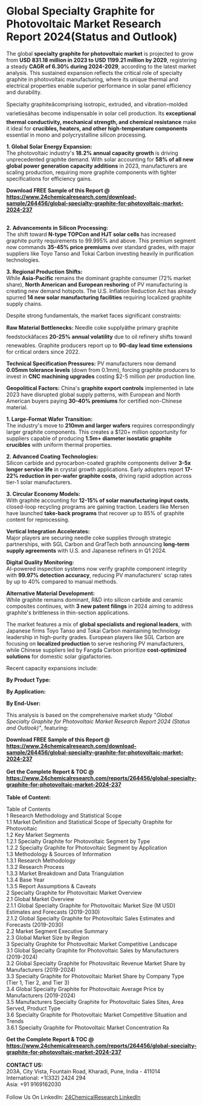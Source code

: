<h1>Global Specialty Graphite for Photovoltaic Market Research Report 2024(Status and Outlook)</h1><p>The global <strong>specialty graphite for photovoltaic market</strong> is projected to grow from <strong>USD 831.18 million in 2023 to USD 1199.21 million by 2029</strong>, registering a steady <strong>CAGR of 6.30% during 2024-2029</strong>, according to the latest market analysis. This sustained expansion reflects the critical role of specialty graphite in photovoltaic manufacturing, where its unique thermal and electrical properties enable superior performance in solar panel efficiency and durability.</p><p>Specialty graphiteâcomprising isotropic, extruded, and vibration-molded varietiesâhas become indispensable in solar cell production. Its <strong>exceptional thermal conductivity, mechanical strength, and chemical resistance</strong> make it ideal for <strong>crucibles, heaters, and other high-temperature components</strong> essential in mono and polycrystalline silicon processing.</p><p><strong>1. Global Solar Energy Expansion:</strong><br>
The photovoltaic industry's <strong>18.2% annual capacity growth</strong> is driving unprecedented graphite demand. With solar accounting for <strong>58% of all new global power generation capacity additions</strong> in 2023, manufacturers are scaling production, requiring more graphite components with tighter specifications for efficiency gains.</p><div><b>Download FREE Sample of this Report @ 
            <a href="https://www.24chemicalresearch.com/download-sample/264456/global-specialty-graphite-for-photovoltaic-market-2024-237">
            https://www.24chemicalresearch.com/download-sample/264456/global-specialty-graphite-for-photovoltaic-market-2024-237</a></b></div><br><p><strong>2. Advancements in Silicon Processing:</strong><br>
The shift toward <strong>N-type TOPCon and HJT solar cells</strong> has increased graphite purity requirements to 99.995% and above. This premium segment now commands <strong>35-45% price premiums</strong> over standard grades, with major suppliers like Toyo Tanso and Tokai Carbon investing heavily in purification technologies.</p><p><strong>3. Regional Production Shifts:</strong><br>
While <strong>Asia-Pacific</strong> remains the dominant graphite consumer (72% market share), <strong>North American and European reshoring</strong> of PV manufacturing is creating new demand hotspots. The U.S. Inflation Reduction Act has already spurred <strong>14 new solar manufacturing facilities</strong> requiring localized graphite supply chains.</p><p>Despite strong fundamentals, the market faces significant constraints:</p><p><strong>Raw Material Bottlenecks:</strong> Needle coke supplyâthe primary graphite feedstockâfaces <strong>20-25% annual volatility</strong> due to oil refinery shifts toward renewables. Graphite producers report up to <strong>90-day lead time extensions</strong> for critical orders since 2022.</p><p><strong>Technical Specification Pressures:</strong> PV manufacturers now demand <strong>0.05mm tolerance levels</strong> (down from 0.1mm), forcing graphite producers to invest in <strong>CNC machining upgrades</strong> costing $2-5 million per production line.</p><p><strong>Geopolitical Factors:</strong> China's <strong>graphite export controls</strong> implemented in late 2023 have disrupted global supply patterns, with European and North American buyers paying <strong>30-40% premiums</strong> for certified non-Chinese material.</p><p><strong>1. Large-Format Wafer Transition:</strong><br>
The industry's move to <strong>210mm and larger wafers</strong> requires correspondingly larger graphite components. This creates a $120+ million opportunity for suppliers capable of producing <strong>1.5m+ diameter isostatic graphite crucibles</strong> with uniform thermal properties.</p><p><strong>2. Advanced Coating Technologies:</strong><br>
Silicon carbide and pyrocarbon-coated graphite components deliver <strong>3-5x longer service life</strong> in crystal growth applications. Early adopters report <strong>17-22% reduction in per-wafer graphite costs</strong>, driving rapid adoption across tier-1 solar manufacturers.</p><p><strong>3. Circular Economy Models:</strong><br>
With graphite accounting for <strong>12-15% of solar manufacturing input costs</strong>, closed-loop recycling programs are gaining traction. Leaders like Mersen have launched <strong>take-back programs</strong> that recover up to 85% of graphite content for reprocessing.</p><p><strong>Vertical Integration Accelerates:</strong><br>
	Major players are securing needle coke supplies through strategic partnerships, with SGL Carbon and GrafTech both announcing <strong>long-term supply agreements</strong> with U.S. and Japanese refiners in Q1 2024.</p><p><strong>Digital Quality Monitoring:</strong><br>
	AI-powered inspection systems now verify graphite component integrity with <strong>99.97% detection accuracy</strong>, reducing PV manufacturers' scrap rates by up to 40% compared to manual methods.</p><p><strong>Alternative Material Development:</strong><br>
	While graphite remains dominant, R&amp;D into silicon carbide and ceramic composites continues, with <strong>3 new patent filings</strong> in 2024 aiming to address graphite's brittleness in thin-section applications.</p><p>The market features a mix of <strong>global specialists and regional leaders</strong>, with Japanese firms Toyo Tanso and Tokai Carbon maintaining technology leadership in high-purity grades. European players like SGL Carbon are focusing on <strong>localized production</strong> to serve reshoring PV manufacturers, while Chinese suppliers led by Fangda Carbon prioritize <strong>cost-optimized solutions</strong> for domestic solar gigafactories.</p><p>Recent capacity expansions include:</p><p><strong>By Product Type:</strong></p><p><strong>By Application:</strong></p><p><strong>By End-User:</strong></p><p>This analysis is based on the comprehensive market study <em>"Global Specialty Graphite for Photovoltaic Market Research Report 2024 (Status and Outlook)"</em>, featuring:</p><div><b>Download FREE Sample of this Report @ 
            <a href="https://www.24chemicalresearch.com/download-sample/264456/global-specialty-graphite-for-photovoltaic-market-2024-237">
            https://www.24chemicalresearch.com/download-sample/264456/global-specialty-graphite-for-photovoltaic-market-2024-237</a></b></div><br><div><b>Get the Complete Report & TOC @ 
            <a href="https://www.24chemicalresearch.com/reports/264456/global-specialty-graphite-for-photovoltaic-market-2024-237">
            https://www.24chemicalresearch.com/reports/264456/global-specialty-graphite-for-photovoltaic-market-2024-237</a></b></div><br>
            <b>Table of Content:</b><p>Table of Contents<br />
1 Research Methodology and Statistical Scope<br />
1.1 Market Definition and Statistical Scope of Specialty Graphite for Photovoltaic<br />
1.2 Key Market Segments<br />
1.2.1 Specialty Graphite for Photovoltaic Segment by Type<br />
1.2.2 Specialty Graphite for Photovoltaic Segment by Application<br />
1.3 Methodology & Sources of Information<br />
1.3.1 Research Methodology<br />
1.3.2 Research Process<br />
1.3.3 Market Breakdown and Data Triangulation<br />
1.3.4 Base Year<br />
1.3.5 Report Assumptions & Caveats<br />
2 Specialty Graphite for Photovoltaic Market Overview<br />
2.1 Global Market Overview<br />
2.1.1 Global Specialty Graphite for Photovoltaic Market Size (M USD) Estimates and Forecasts (2019-2030)<br />
2.1.2 Global Specialty Graphite for Photovoltaic Sales Estimates and Forecasts (2019-2030)<br />
2.2 Market Segment Executive Summary<br />
2.3 Global Market Size by Region<br />
3 Specialty Graphite for Photovoltaic Market Competitive Landscape<br />
3.1 Global Specialty Graphite for Photovoltaic Sales by Manufacturers (2019-2024)<br />
3.2 Global Specialty Graphite for Photovoltaic Revenue Market Share by Manufacturers (2019-2024)<br />
3.3 Specialty Graphite for Photovoltaic Market Share by Company Type (Tier 1, Tier 2, and Tier 3)<br />
3.4 Global Specialty Graphite for Photovoltaic Average Price by Manufacturers (2019-2024)<br />
3.5 Manufacturers Specialty Graphite for Photovoltaic Sales Sites, Area Served, Product Type<br />
3.6 Specialty Graphite for Photovoltaic Market Competitive Situation and Trends<br />
3.6.1 Specialty Graphite for Photovoltaic Market Concentration Ra</p><div><b>Get the Complete Report & TOC @ 
            <a href="https://www.24chemicalresearch.com/reports/264456/global-specialty-graphite-for-photovoltaic-market-2024-237">
            https://www.24chemicalresearch.com/reports/264456/global-specialty-graphite-for-photovoltaic-market-2024-237</a></b></div><br><b>CONTACT US:</b><br>
            203A, City Vista, Fountain Road, Kharadi, Pune, India - 411014<br>
            International: +1(332) 2424 294<br>
            Asia: +91 9169162030 <br><br>
            Follow Us On LinkedIn: <a href="https://www.linkedin.com/company/24chemicalresearch/">24ChemicalResearch LinkedIn</a>